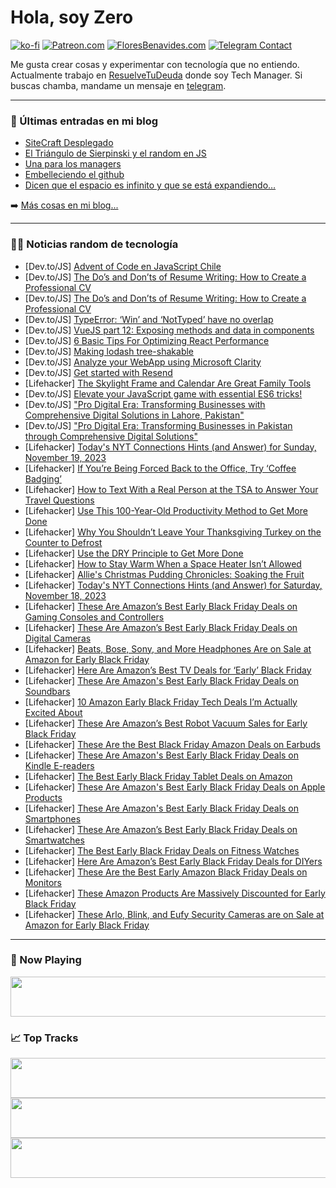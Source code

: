 # Hola, soy Zero

[![ko-fi](https://ko-fi.com/img/githubbutton_sm.svg)](https://ko-fi.com/J3J4N0LUK)
[![Patreon.com](https://img.shields.io/endpoint.svg?url=https%3A%2F%2Fshieldsio-patreon.vercel.app%2Fapi%3Fusername%3Dzerodragon%26type%3Dpatrons&style=for-the-badge)](https://patreon.com/zerodragon)
[![FloresBenavides.com](https://img.shields.io/website?down_message=oops&label=MiBlog&style=for-the-badge&up_message=online&url=https%3A%2F%2Ffloresbenavides.com)](https://floresbenavides.com)
[![Telegram Contact](https://img.shields.io/badge/escr%C3%ADbeme-ZeroDragon-%2326A5E4?style=for-the-badge&logo=telegram)](https://t.me/zerodragon)

Me gusta crear cosas y experimentar con tecnología que no entiendo.
Actualmente trabajo en [ResuelveTuDeuda](http://github.com/resuelve) donde soy Tech Manager.
Si buscas chamba, mandame un mensaje en [telegram](https://t.me/zerodragon).

---

### 📕 Últimas entradas en mi blog
<!-- BLOG-POST-LIST:START -->
- [SiteCraft Desplegado](https://floresbenavides.com/sitecraft-desplegado/)
- [El Triángulo de Sierpinski y el random en JS](https://floresbenavides.com/el-triangulo-de-sierpinski-y-el-random-en-js/)
- [Una para los managers](https://floresbenavides.com/una-para-los-managers/)
- [Embelleciendo el github](https://floresbenavides.com/embelleciendo-el-github/)
- [Dicen que el espacio es infinito y que se está expandiendo…](https://floresbenavides.com/dicen-que-el-espacio-es-infinito-y-que-se-esta-expandiendo/)
<!-- BLOG-POST-LIST:END -->

➡️ [Más cosas en mi blog...](https://floresbenavides.com)

---

### 👨‍💻 Noticias random de tecnología
<!-- TECH-POSTS:START -->
- [Dev.to/JS] [Advent of Code en JavaScript Chile](https://dev.to/javascriptchile/advent-of-code-en-javascript-chile-11jc)
- [Dev.to/JS] [The Do’s and Don’ts of Resume Writing: How to Create a Professional CV](https://dev.to/marian7777/the-dos-and-donts-of-resume-writing-how-to-create-a-professional-cv-24j2)
- [Dev.to/JS] [The Do’s and Don’ts of Resume Writing: How to Create a Professional CV](https://dev.to/marian7777/the-dos-and-donts-of-resume-writing-how-to-create-a-professional-cv-37cb)
- [Dev.to/JS] [TypeError: ‘Win’ and ‘NotTyped’ have no overlap](https://dev.to/noriller/typeerror-win-and-nottyped-have-no-overlap-g4i)
- [Dev.to/JS] [VueJS part 12: Exposing methods and data in components](https://dev.to/hi_iam_chris/vuejs-part-12-exposing-methods-and-data-in-components-33mc)
- [Dev.to/JS] [6 Basic Tips For Optimizing React Performance](https://dev.to/sufian/6-basic-tips-to-optimizing-react-performance-1oka)
- [Dev.to/JS] [Making lodash tree-shakable](https://dev.to/pffigueiredo/making-lodash-tree-shakable-3h27)
- [Dev.to/JS] [Analyze your WebApp using Microsoft Clarity](https://dev.to/kevin-uehara/analyze-your-webapp-using-microsoft-clarity-53j8)
- [Dev.to/JS] [Get started with Resend](https://dev.to/guillaumeduhan/get-started-with-resend-4kei)
- [Lifehacker] [The Skylight Frame and Calendar Are Great Family Tools](https://lifehacker.com/tech/skylight-frame-calendar-review)
- [Dev.to/JS] [Elevate your JavaScript game with essential ES6 tricks!](https://dev.to/fyno/best-javascript-es6-tricks-514h)
- [Dev.to/JS] [&quot;Pro Digital Era: Transforming Businesses with Comprehensive Digital Solutions in Lahore, Pakistan&quot;](https://dev.to/seosubhani01/pro-digital-era-transforming-businesses-with-comprehensive-digital-solutions-in-lahore-pakistan-4bab)
- [Dev.to/JS] [&quot;Pro Digital Era: Transforming Businesses in Pakistan through Comprehensive Digital Solutions&quot;](https://dev.to/seosubhani01/pro-digital-era-transforming-businesses-in-pakistan-through-comprehensive-digital-solutions-141j)
- [Lifehacker] [Today&#39;s NYT Connections Hints &lpar;and Answer&rpar; for Sunday, November 19, 2023](https://lifehacker.com/entertainment/nyt-connections-answer-today-november-19-2023)
- [Lifehacker] [If You’re Being Forced Back to the Office, Try ‘Coffee Badging’](https://lifehacker.com/work/coffee-badging-work-strategy)
- [Lifehacker] [How to Text With a Real Person at the TSA to Answer Your Travel Questions](https://lifehacker.com/travel/you-can-text-the-tsa-for-real-time-answers-to-your-travel-questions)
- [Lifehacker] [Use This 100-Year-Old Productivity Method to Get More Done](https://lifehacker.com/work/the-ivy-lee-productivity-method)
- [Lifehacker] [Why You Shouldn’t Leave Your Thanksgiving Turkey on the Counter to Defrost](https://lifehacker.com/food-drink/why-you-shouldnt-leave-your-thanksgiving-turkey-on-the-counter-to-defrost)
- [Lifehacker] [Use the DRY Principle to Get More Done](https://lifehacker.com/work/dry-principle-productivity)
- [Lifehacker] [How to Stay Warm When a Space Heater Isn’t Allowed](https://lifehacker.com/money/space-heater-alternatives)
- [Lifehacker] [Allie&#39;s Christmas Pudding Chronicles: Soaking the Fruit](https://lifehacker.com/food-drink/christmas-pudding-recipe-step-one)
- [Lifehacker] [Today&#39;s NYT Connections Hints &lpar;and Answer&rpar; for Saturday, November 18, 2023](https://lifehacker.com/entertainment/nyt-connections-answer-today-november-18-2023)
- [Lifehacker] [These Are Amazon’s Best Early Black Friday Deals on Gaming Consoles and Controllers](https://lifehacker.com/entertainment/best-amazon-deals-gaming-consoles)
- [Lifehacker] [These Are Amazon’s Best Early Black Friday Deals on Digital Cameras](https://lifehacker.com/tech/amazon-black-friday-camera-deals)
- [Lifehacker] [Beats, Bose, Sony, and More Headphones Are on Sale at Amazon for Early Black Friday](https://lifehacker.com/tech/amazon-early-black-friday-deals-headphones)
- [Lifehacker] [Here Are Amazon’s Best TV Deals for ‘Early’ Black Friday](https://lifehacker.com/tech/amazon-early-black-friday-tv-deals)
- [Lifehacker] [These Are Amazon&#39;s Best Early Black Friday Deals on Soundbars](https://lifehacker.com/tech/amazon-best-soundbar-sales)
- [Lifehacker] [10 Amazon Early Black Friday Tech Deals I’m Actually Excited About](https://lifehacker.com/tech/best-amazon-early-black-friday-tech-deals)
- [Lifehacker] [These Are Amazon’s Best Robot Vacuum Sales for Early Black Friday](https://lifehacker.com/home/best-amazon-early-black-friday-robot-vacuum-deals)
- [Lifehacker] [These Are the Best Black Friday Amazon Deals on Earbuds](https://lifehacker.com/tech/best-black-friday-amazon-deals-on-earbuds)
- [Lifehacker] [These Are Amazon&#39;s Best Early Black Friday Deals on Kindle E-readers](https://lifehacker.com/tech/amazons-best-early-black-friday-deals-on-kindle-e-readers)
- [Lifehacker] [The Best Early Black Friday Tablet Deals on Amazon](https://lifehacker.com/tech/best-early-black-friday-deals-amazon-tablets)
- [Lifehacker] [These Are Amazon&#39;s Best Early Black Friday Deals on Apple Products](https://lifehacker.com/tech/amazons-early-black-friday-deals-apple)
- [Lifehacker] [These Are Amazon&#39;s Best Early Black Friday Deals on Smartphones](https://lifehacker.com/tech/amazon-best-early-black-friday-deals-smartphones)
- [Lifehacker] [These Are Amazon’s Best Early Black Friday Deals on Smartwatches](https://lifehacker.com/tech/amazon-early-black-friday-deals-smartwatches)
- [Lifehacker] [The Best Early Black Friday Deals on Fitness Watches](https://lifehacker.com/health/early-black-friday-deals-fitness-smart-watches)
- [Lifehacker] [Here Are Amazon’s Best Early Black Friday Deals for DIYers](https://lifehacker.com/home/best-black-friday-tool-deals-on-amazon)
- [Lifehacker] [These Are the Best Early Amazon Black Friday Deals on Monitors](https://lifehacker.com/tech/best-early-amazon-black-friday-computer-monitors)
- [Lifehacker] [These Amazon Products Are Massively Discounted for Early Black Friday](https://lifehacker.com/the-best-early-black-friday-deals-on-amazon-products-1850991111)
- [Lifehacker] [These Arlo, Blink, and Eufy Security Cameras are on Sale at Amazon for Early Black Friday](https://lifehacker.com/home/the-best-home-security-and-doorbell-camera-black-friday-deals-on-amazon)<!-- TECH-POSTS:END -->

---

### 🎵 Now Playing
<a href="https://spotify-now-playing-dun.vercel.app/now-playing?open"><img src="https://spotify-now-playing-dun.vercel.app/now-playing" width="540" height="64"></a>

### 📈 Top Tracks
<a href="https://spotify-now-playing-dun.vercel.app/top-tracks?i=1&open"><img src="https://spotify-now-playing-dun.vercel.app/top-tracks?i=1" width="540" height="64"></a>
<a href="https://spotify-now-playing-dun.vercel.app/top-tracks?i=2&open"><img src="https://spotify-now-playing-dun.vercel.app/top-tracks?i=2" width="540" height="64"></a>
<a href="https://spotify-now-playing-dun.vercel.app/top-tracks?i=3&open"><img src="https://spotify-now-playing-dun.vercel.app/top-tracks?i=3" width="540" height="64"></a>
